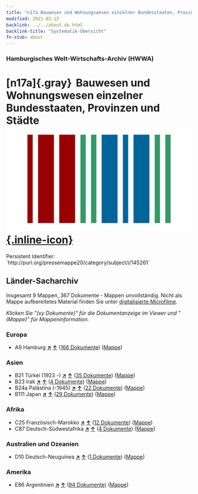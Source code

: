 ```yaml
---
title: "n17a Bauwesen und Wohnungswesen einzelner Bundesstaaten, Provinzen und Städte"
modified: 2021-03-13
backlink: ../../about.de.html
backlink-title: "Systematik-Übersicht"
fn-stub: about
---
```


### Hamburgisches Welt-Wirtschafts-Archiv (HWWA)

# [n17a]{.gray}&#8201; Bauwesen und Wohnungswesen einzelner Bundesstaaten, Provinzen und Städte &#160; [![Wikidata](/images/Wikidata-logo.svg "Wikidata"){.inline-icon}](http://www.wikidata.org/entity/Q99428042)

<div class="hint">Persistent Identifier: `http://purl.org/pressemappe20/category/subject/i/145261`</div>







## Länder-Sacharchiv




Insgesamt 9 Mappen, 367 Dokumente - Mappen unvollständig.
Nicht als Mappe aufbereitetes Material finden Sie unter [digitalisierte Microfilme](/film/h1_sh.de.html).

_Klicken Sie "(xy Dokumente)" für die Dokumentanzeige im Viewer und "(Mappe)" für Mappeninformation._




### Europa

- A9 Hamburg [**&nearr;**](../../../geo/i/140905/about.de.html "Hamburg (alle Mappen)") [**&uarr;**](../../../geo/about.de.html#A9 "Ländersystematik") (<a href="https://pm20.zbw.eu/iiifview/folder/sh/140905,145261" title="über: Hamburg : Bauwesen und Wohnungswesen einzelner Bundesstaaten, Provinzen und Städte" target="_blank">166 Dokumente</a>) ([Mappe](../../../../folder/sh/1409xx/140905/1452xx/145261/about.de.html))

### Asien

- B21 Türkei (1923 -) [**&nearr;**](../../../geo/i/141111/about.de.html "Türkei (1923 -) (alle Mappen)") [**&uarr;**](../../../geo/about.de.html#B21 "Ländersystematik") (<a href="https://pm20.zbw.eu/iiifview/folder/sh/141111,145261" title="über: Türkei (1923 -) : Bauwesen und Wohnungswesen einzelner Bundesstaaten, Provinzen und Städte" target="_blank">35 Dokumente</a>) ([Mappe](../../../../folder/sh/1411xx/141111/1452xx/145261/about.de.html))
- B23 Irak [**&nearr;**](../../../geo/i/141113/about.de.html "Irak (alle Mappen)") [**&uarr;**](../../../geo/about.de.html#B23 "Ländersystematik") (<a href="https://pm20.zbw.eu/iiifview/folder/sh/141113,145261" title="über: Irak : Bauwesen und Wohnungswesen einzelner Bundesstaaten, Provinzen und Städte" target="_blank">4 Dokumente</a>) ([Mappe](../../../../folder/sh/1411xx/141113/1452xx/145261/about.de.html))
- B24a Palästina (-1945) [**&nearr;**](../../../geo/i/141115/about.de.html "Palästina (-1945) (alle Mappen)") [**&uarr;**](../../../geo/about.de.html#B24a "Ländersystematik") (<a href="https://pm20.zbw.eu/iiifview/folder/sh/141115,145261" title="über: Palästina (-1945) : Bauwesen und Wohnungswesen einzelner Bundesstaaten, Provinzen und Städte" target="_blank">22 Dokumente</a>) ([Mappe](../../../../folder/sh/1411xx/141115/1452xx/145261/about.de.html))
- B111 Japan [**&nearr;**](../../../geo/i/141272/about.de.html "Japan (alle Mappen)") [**&uarr;**](../../../geo/about.de.html#B111 "Ländersystematik") (<a href="https://pm20.zbw.eu/iiifview/folder/sh/141272,145261" title="über: Japan : Bauwesen und Wohnungswesen einzelner Bundesstaaten, Provinzen und Städte" target="_blank">29 Dokumente</a>) ([Mappe](../../../../folder/sh/1412xx/141272/1452xx/145261/about.de.html))

### Afrika

- C25 Französisch-Marokko [**&nearr;**](../../../geo/i/141358/about.de.html "Französisch-Marokko (alle Mappen)") [**&uarr;**](../../../geo/about.de.html#C25 "Ländersystematik") (<a href="https://pm20.zbw.eu/iiifview/folder/sh/141358,145261" title="über: Französisch-Marokko : Bauwesen und Wohnungswesen einzelner Bundesstaaten, Provinzen und Städte" target="_blank">12 Dokumente</a>) ([Mappe](../../../../folder/sh/1413xx/141358/1452xx/145261/about.de.html))
- C87 Deutsch-Südwestafrika [**&nearr;**](../../../geo/i/141450/about.de.html "Deutsch-Südwestafrika (alle Mappen)") [**&uarr;**](../../../geo/about.de.html#C87 "Ländersystematik") (<a href="https://pm20.zbw.eu/iiifview/folder/sh/141450,145261" title="über: Deutsch-Südwestafrika : Bauwesen und Wohnungswesen einzelner Bundesstaaten, Provinzen und Städte" target="_blank">4 Dokumente</a>) ([Mappe](../../../../folder/sh/1414xx/141450/1452xx/145261/about.de.html))

### Australien und Ozeanien

- D10 Deutsch-Neuguinea [**&nearr;**](../../../geo/i/141601/about.de.html "Deutsch-Neuguinea (alle Mappen)") [**&uarr;**](../../../geo/about.de.html#D10 "Ländersystematik") (<a href="https://pm20.zbw.eu/iiifview/folder/sh/141601,145261" title="über: Deutsch-Neuguinea : Bauwesen und Wohnungswesen einzelner Bundesstaaten, Provinzen und Städte" target="_blank">1 Dokumente</a>) ([Mappe](../../../../folder/sh/1416xx/141601/1452xx/145261/about.de.html))

### Amerika

- E86 Argentinien [**&nearr;**](../../../geo/i/141692/about.de.html "Argentinien (alle Mappen)") [**&uarr;**](../../../geo/about.de.html#E86 "Ländersystematik") (<a href="https://pm20.zbw.eu/iiifview/folder/sh/141692,145261" title="über: Argentinien : Bauwesen und Wohnungswesen einzelner Bundesstaaten, Provinzen und Städte" target="_blank">94 Dokumente</a>) ([Mappe](../../../../folder/sh/1416xx/141692/1452xx/145261/about.de.html))








